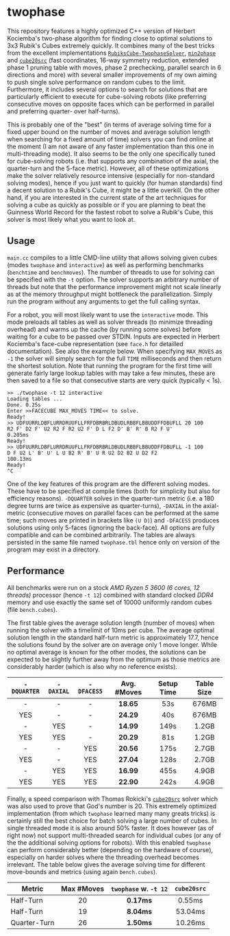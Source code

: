 # twophase

This repository features a highly optimized C++ version of Herbert Kociemba's two-phase algorithm for finding close to optimal solutions to 3x3 Rubik's Cubes extremely quickly.
It combines many of the best tricks from the excellent implementations [`RubiksCube-TwophaseSolver`](https://github.com/hkociemba/RubiksCube-TwophaseSolver), [`min2phase`](https://github.com/cs0x7f/min2phase) and [`cube20src`](https://github.com/rokicki/cube20src) (fast coordinates, 16-way symmetry reduction, extended phase 1 pruning table with moves, phase 2 prechecking, parallel search in 6 directions and more) with several smaller improvements of my own aiming to push single solve performance on random cubes to the limit. 
Furthermore, it includes several options to search for solutions that are particularly efficient to execute for cube-solving robots (like preferring consecutive moves on opposite faces which can be performed in parallel and preferring quarter- over half-turns).

This is probably one of the "best" (in terms of average solving time for a fixed upper bound on the number of moves and average solution length when searching for a fixed amount of time) solvers you can find online at the moment (I am not aware of any faster implementation than this one in multi-threading mode).
It also seems to be the only one specifically tuned for cube-solving robots (i.e. that supports any combination of the axial, the quarter-turn and the 5-face metric).
However, all of these optimizations make the solver relatively resource intensive (especially for non-standard solving modes), hence if you just want to quickly (for human standards) find a decent solution to a Rubik's Cube, it might be a little overkill. 
On the other hand, if you are interested in the current state of the art techniques for solving a cube as quickly as possible or if you are planning to beat the Guinness World Record for the fastest robot to solve a Rubik's Cube, this solver is most likely what you want to look at.

## Usage

`main.cc` compiles to a little CMD-line utility that allows solving given cubes (modes `twophase` and `interactive`) as well as performing benchmarks (`benchtime` and `benchmoves`). The number of threads to use for solving can be specified with the `-t` option. The solver supports an arbitrary number of threads but note that the performance improvement might not scale linearly as at the memory throughput might bottleneck the parallelization. Simply run the program without any arguments to get the full calling syntax.

For a robot, you will most likely want to use the `interactive` mode. This mode preloads all tables as well as solver threads (to minimize threading overhead) and warms up the cache (by running some solves) before waiting for a cube to be passed over STDIN. Inputs are expected in Herbert Kociemba's face-cube representation (see `face.h` for detailled documentation). See also the example below. When specifying `MAX_MOVES` as `-1` the solver will simply search for the full `TIME` milliseconds and then return the shortest solution. Note that running the program for the first time will generate fairly large lookup tables with may take a few minutes, these are then saved to a file so that consecutive starts are very quick (typically < 1s).

```
>> ./twophase -t 12 interactive
Loading tables ...
Done. 0.25s
Enter >>FACECUBE MAX_MOVES TIME<< to solve.
Ready!
>> UDFUURRLDBFLURRDRUUFLLFRFDBRBRLDBUDLRBBFLBBUDDFFDBUFLL 20 100
R2 F' D2 F' U2 R2 F R2 U2 F' D L F2 D' B' R' B R2 F U'
0.205ms
Ready!
>> UDFUURRLDBFLURRDRUUFLLFRFDBRBRLDBUDLRBBFLBBUDDFFDBUFLL -1 100
D F U2 L' B' U' L U B2 R' B' U R U2 D2 B2 U D2 F2
100.13ms
Ready!
^C
```

One of the key features of this program are the different solving modes. These have to be specified at compile times (both for simplicity but also for efficiency reasons). `-DQUARTER` solves in the quarter-turn metric (i.e. a 180 degree turns are twice as expensive as quarter-turns), `-DAXIAL` in the axial-metric (consecutive moves on parallel faces can be performed at the same time; such moves are printed in brackets like `(U D)`) and `-DFACES5` produces solutions using only 5-faces (ignoring the back-face). All options are fully compatible and can be combined arbitrarily. The tables are always persisted in the same file named `twophase.tbl` hence only on version of the program may exist in a directory.

## Performance

All benchmarks were run on a stock *AMD Ryzen 5 3600 (6 cores, 12 threads)* processor (hence `-t 12`) combined with standard clocked *DDR4* memory and use exactly the same set of 10000 uniformly random cubes (file `bench.cubes`).

The first table gives the average solution length (number of moves) when running the solver with a timelimit of 10ms per cube. The average optimal solution length in the standard half-turn metric is approximately 17.7, hence the solutions found by the solver are on average only 1 move longer. While no optimal average is known for the other modes, the solutions can be expected to be slightly further away from the optimum as those metrics are considerably harder (which is also why no reference exists).

| `-DQUARTER` | `-DAXIAL`  | `-DFACES5` | Avg. #Moves | Setup Time | Table Size |
| :---------: | :--------: | :--------: | :---------: | :--------: | :--------: |
| -           | -          | -          | **18.65**   | 53s        | 676MB      |
| YES         | -          | -          | **24.29**   | 40s        | 676MB      |
| -           | YES        | -          | **14.99**   | 149s       | 1.2GB      |
| YES         | YES        | -          | **20.29**   | 81s        | 1.2GB      |
| -           | -          | YES        | **20.56**   | 175s       | 2.7GB      |
| YES         | -          | YES        | **27.04**   | 128s       | 2.7GB      |
| -           | YES        | YES        | **16.99**   | 455s       | 4.9GB      |
| YES         | YES        | YES        | **22.90**   | 242s       | 4.9GB      |

Finally, a speed comparison with Thomas Rokicki's [`cube20src`](https://github.com/rokicki/cube20src) solver which was also used to prove that God's number is 20. This extremely optimized implementation (from which `twophase` learned many many greats tricks) is certainly still the best choice for batch solving a large number of cubes. In single threaded mode it is also around 50% faster. It does however (as of right now) not support multi-threaded search for individual cubes (or any of the the additional solving options for robots). With this enabled `twophase` can perform considerably better (depending on the hardware of course), especially on harder solves where the threading overhead becomes irrelevant. The table below gives the average solving time for different move-bounds and metrics (using again `bench.cubes`).

| Metric       | Max #Moves | `twophase` w. `-t 12` | `cube20src` |
| ------       | :--------: | :-------------------: | :---------: |
| Half-Turn    | 20         | **0.17ms**            | 0.55ms      |
| Half-Turn    | 19         | **8.04ms**            | 53.04ms     |
| Quarter-Turn | 26         | **1.50ms**            | 10.26ms     |
